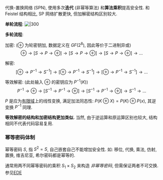 代换-置换网络 (SPN), 使用多次**迭代** (非幂等算法) 和**算法乘积**提高安全性. 和 Feistel 结构相比, SP 网络扩散更快, 但加解密结构区别较大.

**单轮流程**:
![|300](../../../../attach/密码学_SP结构.avif)

**多轮流程**:

加密: ($\oplus$ 为轮密钥加, 数据定义在 $GF(2^{8})$, 因此等价于二进制异或)  $$\oplus \to [S\to P \to \oplus]\to [S\to P\to \oplus]\to [S\to P \to \oplus]\to\dots$$

解密:  $$[\oplus \to P^{-1}\to S^{-1}] \to [\oplus\to P^{-1}\to S^{-1}]\to [\oplus\to P^{-1}\to S^{-1}]\to\dots$$

等效解密: (此处输入 $\oplus$ 的密钥应为 $P^{-1}(K)$) $$P^{-1}\to\oplus\to[S^{-1}\to P^{-1}\to \oplus]\to [S^{-1}\to P^{-1}\to \oplus]\to S^{-1}\to \dots$$ 

$P$ 是应为[有限域](../../../../Math/抽象代数/域/有限域.md)上的线性变换, 满足加法同态性: $P(K\oplus X)=P(K)\oplus P(x)$, 其逆变换 $P^{-1}$ 同理. 

**等效解密的结构和加密结构更加类似.** 当然, 由于逆运算和原运算区别也较大, 结构相同不代表代码容易复用.

### 幂等密码体制

幂等密码 $S$, 指 $S^{2}=S$, 自己嵌套自己不能增加安全性. 如: 移位, 代换, 乘法, 仿射, 置换, 维吉尼亚, 希尔密码都是幂等的. 

通常用两不同幂等密码的乘积 $S_{1}\times S_{2}$ 来构造 *非幂等密码*, 但需保证两者不可交换. 参见[EDE](../Feistel%20结构/EDE.md)
